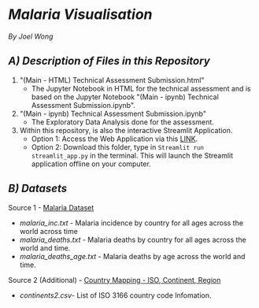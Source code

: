 # *Malaria Visualisation*
_By Joel Wong_

## *A) Description of Files in this Repository*
1. "(Main - HTML) Technical Assessment Submission.html" 
    - The Jupyter Notebook in HTML for the technical assessment and is based on the Jupyter Notebook "(Main - ipynb) Technical Assessment Submission.ipynb".
3.  "(Main - ipynb) Technical Assessment Submission.ipynb" 
    - The Exploratory Data Analysis done for the assessment.
5.  Within this repository, is also the interactive Streamlit Application.
    - Option 1: Access the Web Application via this <a href="https://share.streamlit.io/joel-wong0794/malaria_visualisation/main">LINK</a>.
    - Option 2: Download this folder, type in `Streamlit run streamlit_app.py` in the terminal. This will launch the Streamlit application offline on your computer.


## *B) Datasets*

Source 1 - <a href="https://github.com/rfordatascience/tidytuesday/tree/master/data/2018/2018-11-13">Malaria Dataset</a>
- *malaria_inc.txt* - Malaria incidence by country for all ages across the world across time
- *malaria_deaths.txt* - Malaria deaths by country for all ages across the world and time.
- *malaria_deaths_age.txt* - Malaria deaths by age across the world and time.

Source 2 (Additional) - <a href="https://www.kaggle.com/datasets/andradaolteanu/country-mapping-iso-continent-region?resource=download">Country Mapping - ISO, Continent, Region</a>
- *continents2.csv*- List of ISO 3166 country code Infomation.
